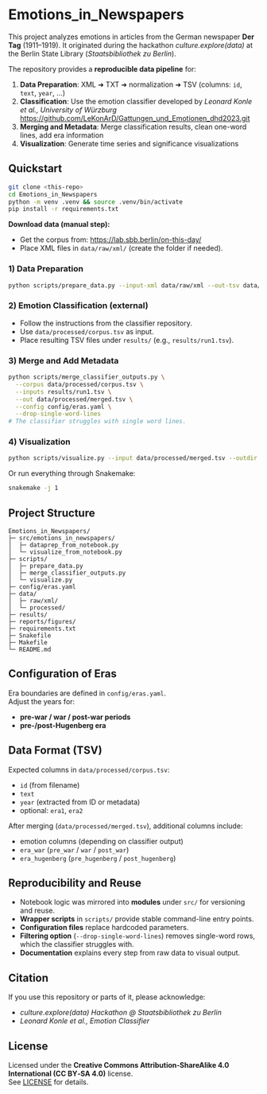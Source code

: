 # Emotions_in_Newspapers

This project analyzes emotions in articles from the German newspaper **Der Tag** (1911–1919).
It originated during the hackathon *culture.explore(data)* at the Berlin State Library (*Staatsbibliothek zu Berlin*).

The repository provides a **reproducible data pipeline** for:
1. **Data Preparation**: XML ➜ TXT ➜ normalization ➜ TSV (columns: `id`, `text`, `year`, ...)
2. **Classification**: Use the emotion classifier developed by *Leonard Konle et al., University of Würzburg* https://github.com/LeKonArD/Gattungen_und_Emotionen_dhd2023.git
3. **Merging and Metadata**: Merge classification results, clean one-word lines, add era information
4. **Visualization**: Generate time series and significance visualizations

## Quickstart

```bash
git clone <this-repo>
cd Emotions_in_Newspapers
python -m venv .venv && source .venv/bin/activate
pip install -r requirements.txt
```

**Download data (manual step):**
- Get the corpus from: https://lab.sbb.berlin/on-this-day/
- Place XML files in `data/raw/xml/` (create the folder if needed).

### 1) Data Preparation
```bash
python scripts/prepare_data.py --input-xml data/raw/xml --out-tsv data/processed/corpus.tsv --normalize --year-from-id
```

### 2) Emotion Classification (external)
- Follow the instructions from the classifier repository.
- Use `data/processed/corpus.tsv` as input.
- Place resulting TSV files under `results/` (e.g., `results/run1.tsv`).

### 3) Merge and Add Metadata
```bash
python scripts/merge_classifier_outputs.py \
  --corpus data/processed/corpus.tsv \
  --inputs results/run1.tsv \
  --out data/processed/merged.tsv \
  --config config/eras.yaml \
  --drop-single-word-lines
# The classifier struggles with single word lines.
```

### 4) Visualization
```bash
python scripts/visualize.py --input data/processed/merged.tsv --outdir reports/figures
```

Or run everything through Snakemake:
```bash
snakemake -j 1
```

## Project Structure

```text
Emotions_in_Newspapers/
├─ src/emotions_in_newspapers/
│  ├─ dataprep_from_notebook.py
│  └─ visualize_from_notebook.py
├─ scripts/
│  ├─ prepare_data.py
│  ├─ merge_classifier_outputs.py
│  └─ visualize.py
├─ config/eras.yaml
├─ data/
│  ├─ raw/xml/
│  └─ processed/
├─ results/
├─ reports/figures/
├─ requirements.txt
├─ Snakefile
├─ Makefile
└─ README.md
```

## Configuration of Eras

Era boundaries are defined in `config/eras.yaml`.  
Adjust the years for:
- **pre-war / war / post-war periods**
- **pre-/post-Hugenberg era**


## Data Format (TSV)

Expected columns in `data/processed/corpus.tsv`:
- `id` (from filename)
- `text`
- `year` (extracted from ID or metadata)
- optional: `era1`, `era2`

After merging (`data/processed/merged.tsv`), additional columns include:
- emotion columns (depending on classifier output)
- `era_war` (`pre_war` / `war` / `post_war`)
- `era_hugenberg` (`pre_hugenberg` / `post_hugenberg`)

## Reproducibility and Reuse

- Notebook logic was mirrored into **modules** under `src/` for versioning and reuse.
- **Wrapper scripts** in `scripts/` provide stable command-line entry points.
- **Configuration files** replace hardcoded parameters.
- **Filtering option** (`--drop-single-word-lines`) removes single-word rows, which the classifier struggles with.
- **Documentation** explains every step from raw data to visual output.

## Citation

If you use this repository or parts of it, please acknowledge:
- *culture.explore(data) Hackathon @ Staatsbibliothek zu Berlin*
- *Leonard Konle et al., Emotion Classifier*

## License

Licensed under the **Creative Commons Attribution‑ShareAlike 4.0 International (CC BY‑SA 4.0)** license.  
See [LICENSE](LICENSE) for details.
